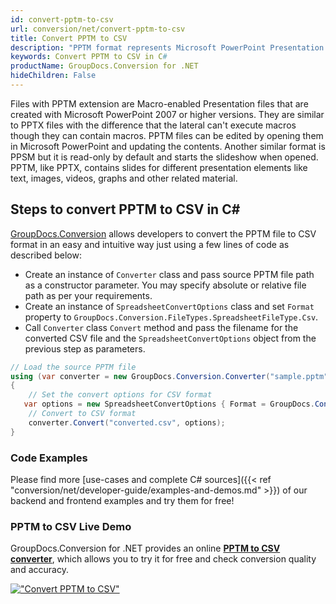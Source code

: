 ```yaml
---
id: convert-pptm-to-csv
url: conversion/net/convert-pptm-to-csv
title: Convert PPTM to CSV
description: "PPTM format represents Microsoft PowerPoint Presentation with .pptm extension. Learn how to convert PPTM to CSV file programmatically in C# language using GroupDocs.Conversion for .NET library."
keywords: Convert PPTM to CSV in C#
productName: GroupDocs.Conversion for .NET
hideChildren: False
---
```


Files with PPTM extension are Macro-enabled Presentation files that are created with Microsoft PowerPoint 2007 or higher versions. They are similar to PPTX files with the difference that the lateral can't execute macros though they can contain macros. PPTM files can be edited by opening them in Microsoft PowerPoint and updating the contents. Another similar format is PPSM but it is read-only by default and starts the slideshow when opened. PPTM, like PPTX, contains slides for different presentation elements like text, images, videos, graphs and other related material.

## Steps to convert PPTM to CSV in C#

[GroupDocs.Conversion](https://products.groupdocs.com/conversion/net) allows developers to convert the PPTM file to CSV format in an easy and intuitive way just using a few lines of code as described below:

* Create an instance of `Converter` class and pass source PPTM file path as a constructor parameter. You may specify absolute or relative file path as per your requirements. 
* Create an instance of `SpreadsheetConvertOptions` class and set `Format` property to `GroupDocs.Conversion.FileTypes.SpreadsheetFileType.Csv`.
* Call `Converter` class `Convert` method and pass the filename for the converted CSV file and the `SpreadsheetConvertOptions` object from the previous step as parameters.

```csharp
// Load the source PPTM file
using (var converter = new GroupDocs.Conversion.Converter("sample.pptm"))
{
    // Set the convert options for CSV format
   var options = new SpreadsheetConvertOptions { Format = GroupDocs.Conversion.FileTypes.SpreadsheetFileType.Csv };
    // Convert to CSV format
    converter.Convert("converted.csv", options);
}
```

### Code Examples

Please find more [use-cases and complete C# sources]({{< ref "conversion/net/developer-guide/examples-and-demos.md" >}}) of our backend and frontend examples and try them for free!

### PPTM to CSV Live Demo

GroupDocs.Conversion for .NET provides an online [**PPTM to CSV converter**](https://products.groupdocs.app/conversion/pptm-to-csv), which allows you to try it for free and check conversion quality and accuracy.

[!["Convert PPTM to CSV"](conversion/net/images/convert-to-csv/convert-pptm-to-csv.png)](https://products.groupdocs.app/conversion/pptm-to-csv)